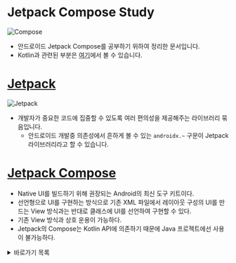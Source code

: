 # Jetpack Compose Study

![Compose](https://user-images.githubusercontent.com/79628706/211201785-f1e840eb-f3a9-429c-a1f5-bccd2f00c066.png)

- 안드로이드 Jetpack Compose를 공부하기 위하여 정리한 문서입니다.
- Kotlin과 관련된 부분은 [여기](https://github.com/Seung72/Kotlin_Study)에서 볼 수 있습니다.

# [Jetpack](https://developer.android.com/jetpack)

![Jetpack](https://user-images.githubusercontent.com/79628706/211202057-2ecd7660-e50d-439a-9a90-2b5e78df586e.png)

- 개발자가 중요한 코드에 집중할 수 있도록 여러 편의성을 제공해주는 라이브러리 묶음입니다.
  - 안드로이드 개발중 의존성에서 흔하게 볼 수 있는 `androidx.~` 구문이 Jetpack 라이브러리라고 할 수 있습니다.

# [Jetpack Compose](https://developer.android.com/jetpack/compose)

- Native UI를 빌드하기 위해 권장되는 Android의 최신 도구 키트이다.
- 선언형으로 UI를 구현하는 방식으로 기존 XML 파일에서 레이아웃 구성의 UI를 만드는 View 방식과는 반대로 클래스에 UI를 선언하여 구현할 수 있다.
- 기존 View 방식과 상호 운용이 가능하다.
- Jetpack의 Compose는 Kotlin API에 의존하기 때문에 Java 프로젝트에선 사용이 불가능하다.

<details>
<summary>바로가기 목록</summary>
<div markdown="1">
<ol>
<li><a href="https://github.com/Seung72/Jetpack_Compose_Study/blob/main/contents/Column_Row_Text.md">Column, Row, Text</a></li>
<li><a href="https://github.com/Seung72/Jetpack_Compose_Study/blob/main/contents/Composable_Preview.md">Composable, Preview</a></li>
<li><a href="https://github.com/Seung72/Jetpack_Compose_Study/blob/main/contents/Box.md">Box</a></li>
<li><a href="">List, LazyColumn</a></li>
</ol>
</div>
</details>
